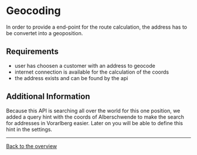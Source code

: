# Geocoding

In order to provide a end-point for the route calculation, the address has to be convertet into a geoposition.

## Requirements

- user has choosen a customer with an address to geocode
- internet connection is available for the calculation of the coords
- the address exists and can be found by the api

## Additional Information

Because this API is searching all over the world for this one position, we added a query hint with the coords of Alberschwende to make the search for addresses in Vorarlberg easier.
Later on you will be able to define this hint in the settings.

---

[Back to the overview](./Index.md)
